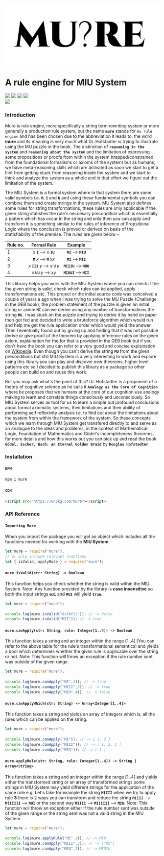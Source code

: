<div align="center">
<img src="./mure.png" />
</div>

# A rule engine for MIU System

<div align="left">
<div> <img src="https://github.com/archanpatkar/mure/workflows/build/badge.svg"/> <img src="https://img.shields.io/badge/License-MIT-brightgreen" /> <img src="https://img.shields.io/badge/Coverage-100%25-brightgreen" /> <img src="https://img.shields.io/badge/NPM-0.0.1-brightgreen" /> 
</div>
<img src="https://cdn.rawgit.com/standard/standard/master/badge.svg" href="https://github.com/standard/standard" />
</div>

### Introduction

Mure is rule engine, more specifically a string term rewriting system or more generally a production rule system, but the name **`mure`** stands for `mu rule engine` and has been chosen due to the abbreviation it leads to, the word **mure** and its meaning is very much what Dr. Hofstadter is trying to illustrate using the MU puzzle in the book. The distinction of **`reasoning in the system`** and **`reasoning about the system`** and the limitation of expressing some propositions or proofs from within the system (trapped/constrained from the foundational formalisms or axioms of the system) but as humans, we have meta-reasoning skills which are activated as soon we start to get a hint from getting stuck from reasoning inside the system and we start to think and analyze the system as a whole and in that effort we figure out the limitation of the system.

The MIU System is a formal system where in that system there are some valid symbols i.e. **`M`**, **`I`** and **`U`** and using these fundamental symbols you can combine them and create strings in the system. MU System also defines some rules for string transformations, these rules are only applicable if the given string statisfies the rule's neccesary precondition which is essentially a pattern which has occur in the string and only then you can apply and transform it is something similar to the rules of inference of Propsitional Logic where the conclusion is proved or derived on basis of the statisfiability of the premise. The rules are given below -

| Rule no. |            Formal Rule           |   Example   |
|----------|:--------------------------------:|:-----------:|
|     1    |     *x* **`I`** ⟶ *x* **`IU`**     |   **`MI`** ⟶ **`MIU`**  |
|     2    |     **`M`** *x* ⟶ **`M`** *xx*     |   **`MI`** ⟶ **`MII`**  |
|     3    |  *x* **`III`** *y* ⟶ *x* **`U`** *y* | **`MIIIU`** ⟶ **`MUU`** |
|     4    |       *x* **`UU`** *y* ⟶ *xy*      | **`MIUUI`** ⟶ **`MII`** |

This library helps you work with the MIU System where you can check if the the given string is valid, check which rules can be applied, apply transformations etc. This project or the initial source code was conceived a couple of years a ago when I was trying to solve the MU Puzzle (Challange in the GEB book), the problem statement of the puzzle is given an initial string or axiom **`MI`** can we derive using any number of transformations the string **`MU`**. I was stuck on the puzzle and trying to derive it by hand on paper then got fed and decided to write a bruteforce algorithm which would run and help me get the rule application order which would yield the answer. Then I eventually found out by giving up and finding that it was not possible derive or give proof of the theorem by applying inference rules on the given axiom, explaination for the for that is provided in the GEB book but if you don't have the book you can refer to a very good and concise explaination on [Wikipedia](https://en.wikipedia.org/wiki/MU_puzzle). Even though you can't derive the string **`MU`** from the given preconditions but still MIU System is a very interesting to work and explore using this library you can play and discover new theorems, higher level patterns etc so I decided to publish this library as a package so other people can build on and reuse this work. 

But you may ask what's the point of this? Dr. Hofstadter is a proponent of a theory of cognitive science as he calls it **`Analogy as the Core of Cognition`** where he proposes that we humans at the core of our cognition use analogy making to learn and correlate things consciously and unconsciously. So MIU System serves as tool for us to learn a simple but profound conclusions about formal axiomatic systems, their limitations and their ability of performing self reflexivity analysis i.e. to find out about the limitations about the system from within the framework of the system. So these concepts which we learn through MIU System get transfered directly to and serve as an analogue to the ideas and problems, in the context of Mathematical Logic, Foundation of Mathematics and Gödel's incompleteness theorems, for more details and how this works out you can pick up and read the book **`Gödel, Escher, Bach: an Eternal Golden Braid`** by **`Douglas Hofstadter`**. 

### Installation

#### `NPM`
```javascript
npm i mure
```

#### `CDN`
```html
<script src="https://unpkg.com/mure"></script>
```

### API Reference

#### `Importing Mure`
When you import the package you will get an object which includes all the functions needed for working with the **MIU System**.
```javascript
let mure = require("mure");
// or only include relevant functions
let { isValid, applyRule } = require("mure");
```

#### `mure.isValid(str: String) -> Boolean`
This function helps you check whether the string is valid within the MIU System. Note: Any function provided by the library is **case insensitive** so both the input strings **`mUi`** and **`MUI`** will yield **`true`**.
```javascript
let mure = require("mure");

console.log(mure.isValid("dslkfjl")); // -> false
console.log(mure.isValid("MII")); // -> true
```

#### `mure.canApply(str: String, rule: Integer[1..4]) -> Boolean`
This function takes a string and an integer within the range [1..4] (You can refer to the above table for the rule's transformational semantics) and yields a bool which determines whether the given rule is applicable over the string or not. Note: This function will throw an exception if the rule number sent was outside of the given range.
```javascript
let mure = require("mure");

console.log(mure.canApply("MI",2)); // -> true
console.log(mure.canApply("MIII",3)); // -> true
console.log(mure.canApply("MIU",4)); // -> false
```

#### `mure.canApplyWhich(str: String) -> Array<Integer[1..4]>`
This function takes a string and yields an array of integers which is, all the rules which can be applied on the string.
```javascript
let mure = require("mure");

console.log(mure.canApply("MI")); // -> [ 1, 2 ]
console.log(mure.canApply("MIII")); // -> [ 1, 2, 3 ]
console.log(mure.canApply("MIU")); // -> [ 2 ]
```

#### `mure.applyRule(str: String, rule: Integer[1..4]) -> String | Array<String>`
This function takes a string and an integer within the range [1..4] and yields either the transformed string or an array of transformed strings some strings in MIU System may yield different strings for the application of the same rule e.g. Let's take for example the string **`MIIII`** when we try to apply rule **3** there is 2 ways you can transform and reduce the string **`MIIII`** ⟶ **`M[III]I`** ⟶ **`MUI`** or the second way **`MIIII`** ⟶ **`MI[III]`** ⟶ **`MIU`**. Note: This function will throw an exception either if the rule number sent was outside of the given range or the string sent was not a valid string in the MIU System.
```javascript
let mure = require("mure");

console.log(mure.applyRule("MI",1)); // -> MIU
console.log(mure.canApply("MIII",3)); // -> ["MU"]
console.log(mure.canApply("MIU",2)); // -> MIUIU
```
